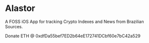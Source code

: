 # Alastor
A FOSS iOS App for tracking Crypto Indexes and News from Brazilian Sources.

Donate ETH @ 0xdfDa55bef7ED2b64eE172741DCbf60e7bC42a529
